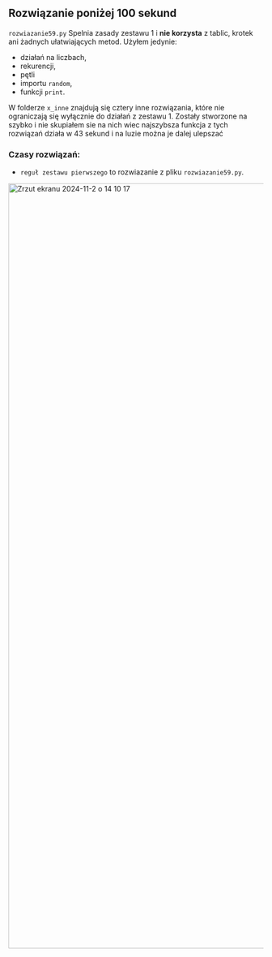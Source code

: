 ## Rozwiązanie poniżej 100 sekund 
`rozwiazanie59.py` Spelnia zasady zestawu 1 i  **nie korzysta**  z tablic, krotek ani żadnych ułatwiających metod.
Użyłem jedynie:
- działań na liczbach,
- rekurencji,
- pętli
- importu `random`,
- funkcji `print`.

W folderze `x_inne` znajdują się cztery inne rozwiązania, które nie ograniczają się wyłącznie do działań z zestawu 1. Zostały stworzone na szybko i nie skupiałem sie na nich  wiec najszybsza funkcja z tych rozwiązań działa w 43 sekund i na luzie można je dalej ulepszać

### Czasy rozwiązań:
- `reguł zestawu pierwszego` to rozwiazanie z pliku `rozwiazanie59.py`.

<img width="1508" alt="Zrzut ekranu 2024-11-2 o 14 10 17" src="https://github.com/user-attachments/assets/9864293c-bc25-4a51-adb2-472cec0a5567">

